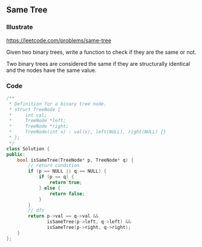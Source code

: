 ## Same Tree
### Illustrate
<https://leetcode.com/problems/same-tree>

Given two binary trees, write a function to check if they are the same or not.

Two binary trees are considered the same if they are structurally identical and the nodes have the same value.

### Code
```c++
/**
 * Definition for a binary tree node.
 * struct TreeNode {
 *     int val;
 *     TreeNode *left;
 *     TreeNode *right;
 *     TreeNode(int x) : val(x), left(NULL), right(NULL) {}
 * };
 */
class Solution {
public:
    bool isSameTree(TreeNode* p, TreeNode* q) {
        // return condition
        if (p == NULL || q == NULL) {
            if (p == q) {
                return true;
            } else {
                return false;
            }
        }
        // dfs
        return p->val == q->val &&
               isSameTree(p->left, q->left) &&
               isSameTree(p->right, q->right);
    }
};
```